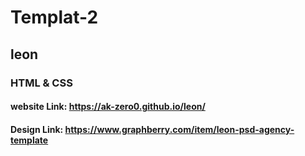 # Templat-2

## leon

### HTML & CSS

#### website Link: https://ak-zero0.github.io/leon/

#### Design Link: https://www.graphberry.com/item/leon-psd-agency-template

